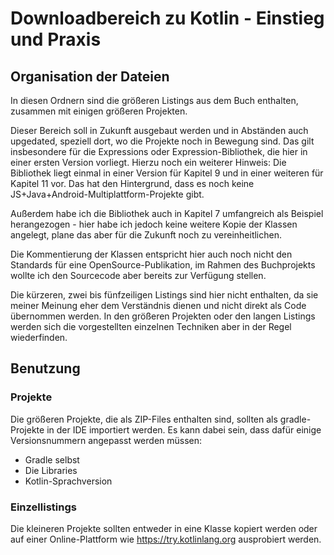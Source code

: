 # Downloadbereich zu Kotlin - Einstieg und Praxis

## Organisation der Dateien
In diesen Ordnern sind die größeren Listings aus dem Buch enthalten, zusammen mit einigen größeren Projekten. 

Dieser Bereich soll in Zukunft ausgebaut werden und in Abständen auch upgedated, speziell dort, wo die Projekte noch in Bewegung sind. Das gilt insbesondere für die Expressions oder Expression-Bibliothek, die hier in einer ersten Version vorliegt. Hierzu noch ein weiterer Hinweis: Die Bibliothek liegt einmal in einer Version für Kapitel 9 und in einer weiteren für Kapitel 11 vor. Das hat den Hintergrund, dass es noch keine JS+Java+Android-Multiplattform-Projekte gibt. 

Außerdem habe ich die Bibliothek auch in Kapitel 7 umfangreich als Beispiel herangezogen - hier habe ich jedoch keine weitere Kopie der Klassen angelegt, plane das aber für die Zukunft noch zu vereinheitlichen.

Die Kommentierung der Klassen entspricht hier auch noch nicht den Standards für eine OpenSource-Publikation, im Rahmen des Buchprojekts wollte ich den Sourcecode aber bereits zur Verfügung stellen.

Die kürzeren, zwei bis fünfzeiligen Listings sind hier nicht enthalten, da sie meiner Meinung eher dem Verständnis dienen und nicht direkt als Code übernommen werden. In den größeren Projekten oder den langen Listings werden sich die vorgestellten einzelnen Techniken aber in der Regel wiederfinden.

## Benutzung

### Projekte
Die größeren Projekte, die als ZIP-Files enthalten sind, sollten als gradle-Projekte in der IDE importiert werden. Es kann dabei sein, dass dafür einige Versionsnummern angepasst werden müssen:
- Gradle selbst
- Die Libraries
- Kotlin-Sprachversion

### Einzellistings
Die kleineren Projekte sollten entweder in eine Klasse kopiert werden oder auf einer Online-Plattform wie https://try.kotlinlang.org ausprobiert werden.

